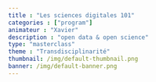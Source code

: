 ```yaml
---
title : "Les sciences digitales 101"
categories : ["program"]
animateur : "Xavier"
description : "open data & open science"
type: "masterclass"
theme : "Transdisciplinarité"
thumbnail: /img/default-thumbnail.png
banner: /img/default-banner.png
---
```

